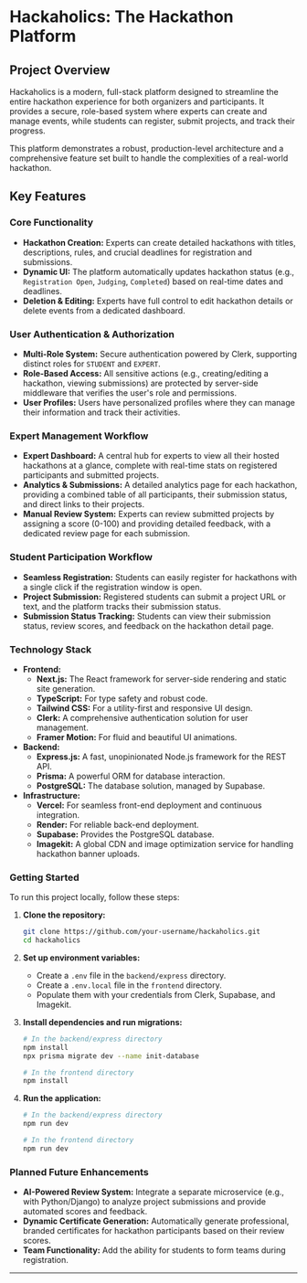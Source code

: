 # Hackaholics: The Hackathon Platform

## Project Overview

Hackaholics is a modern, full-stack platform designed to streamline the entire hackathon experience for both organizers and participants. It provides a secure, role-based system where experts can create and manage events, while students can register, submit projects, and track their progress.

This platform demonstrates a robust, production-level architecture and a comprehensive feature set built to handle the complexities of a real-world hackathon.

## Key Features

### Core Functionality

  * **Hackathon Creation:** Experts can create detailed hackathons with titles, descriptions, rules, and crucial deadlines for registration and submissions.
  * **Dynamic UI:** The platform automatically updates hackathon status (e.g., `Registration Open`, `Judging`, `Completed`) based on real-time dates and deadlines.
  * **Deletion & Editing:** Experts have full control to edit hackathon details or delete events from a dedicated dashboard.

### User Authentication & Authorization

  * **Multi-Role System:** Secure authentication powered by Clerk, supporting distinct roles for `STUDENT` and `EXPERT`.
  * **Role-Based Access:** All sensitive actions (e.g., creating/editing a hackathon, viewing submissions) are protected by server-side middleware that verifies the user's role and permissions.
  * **User Profiles:** Users have personalized profiles where they can manage their information and track their activities.

### Expert Management Workflow

  * **Expert Dashboard:** A central hub for experts to view all their hosted hackathons at a glance, complete with real-time stats on registered participants and submitted projects.
  * **Analytics & Submissions:** A detailed analytics page for each hackathon, providing a combined table of all participants, their submission status, and direct links to their projects.
  * **Manual Review System:** Experts can review submitted projects by assigning a score (0-100) and providing detailed feedback, with a dedicated review page for each submission.

### Student Participation Workflow

  * **Seamless Registration:** Students can easily register for hackathons with a single click if the registration window is open.
  * **Project Submission:** Registered students can submit a project URL or text, and the platform tracks their submission status.
  * **Submission Status Tracking:** Students can view their submission status, review scores, and feedback on the hackathon detail page.

### Technology Stack

  * **Frontend:**
      * **Next.js:** The React framework for server-side rendering and static site generation.
      * **TypeScript:** For type safety and robust code.
      * **Tailwind CSS:** For a utility-first and responsive UI design.
      * **Clerk:** A comprehensive authentication solution for user management.
      * **Framer Motion:** For fluid and beautiful UI animations.
  * **Backend:**
      * **Express.js:** A fast, unopinionated Node.js framework for the REST API.
      * **Prisma:** A powerful ORM for database interaction.
      * **PostgreSQL:** The database solution, managed by Supabase.
  * **Infrastructure:**
      * **Vercel:** For seamless front-end deployment and continuous integration.
      * **Render:** For reliable back-end deployment.
      * **Supabase:** Provides the PostgreSQL database.
      * **Imagekit:** A global CDN and image optimization service for handling hackathon banner uploads.

### Getting Started

To run this project locally, follow these steps:

1.  **Clone the repository:**

    ```bash
    git clone https://github.com/your-username/hackaholics.git
    cd hackaholics
    ```

2.  **Set up environment variables:**

      * Create a `.env` file in the `backend/express` directory.
      * Create a `.env.local` file in the `frontend` directory.
      * Populate them with your credentials from Clerk, Supabase, and Imagekit.

3.  **Install dependencies and run migrations:**

    ```bash
    # In the backend/express directory
    npm install
    npx prisma migrate dev --name init-database

    # In the frontend directory
    npm install
    ```

4.  **Run the application:**

    ```bash
    # In the backend/express directory
    npm run dev

    # In the frontend directory
    npm run dev
    ```

### Planned Future Enhancements

  * **AI-Powered Review System:** Integrate a separate microservice (e.g., with Python/Django) to analyze project submissions and provide automated scores and feedback.
  * **Dynamic Certificate Generation:** Automatically generate professional, branded certificates for hackathon participants based on their review scores.
  * **Team Functionality:** Add the ability for students to form teams during registration.

-----
